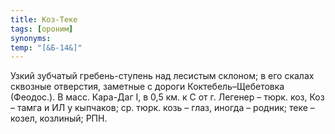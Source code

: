 ```yaml
---
title: Коз-Теке
tags: [ороним]
synonyms:
temp: "[&Б-14&]"
---
```


Узкий зубчатый гребень-ступень над лесистым склоном; в его скалах сквозные
отверстия, заметные с дороги Коктебель–Щебетовка (Феодос.). В масс. Кара-Даг I,
в 0,5 км. к С от г. Легенер – тюрк. коз, Коз – тамга и ИЛ у кыпчаков; ср. тюрк.
козь – глаз, иногда – родник; теке – козел, козлиный; РПН.
